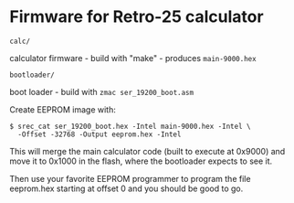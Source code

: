# Firmware for Retro-25 calculator

`calc/`

calculator firmware - build with "make" - produces `main-9000.hex`

`bootloader/`

boot loader - build with `zmac ser_19200_boot.asm`

Create EEPROM image with:

```
$ srec_cat ser_19200_boot.hex -Intel main-9000.hex -Intel \
  -Offset -32768 -Output eeprom.hex -Intel
```

This will merge the main calculator code (built to execute
at 0x9000) and move it to 0x1000 in the flash, where the bootloader
expects to see it.

Then use your favorite EEPROM programmer to program the file
eeprom.hex starting at offset 0 and you should be good to go.

